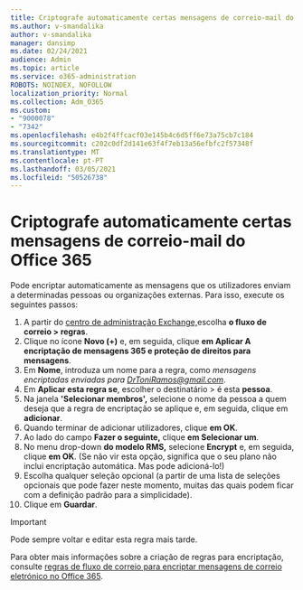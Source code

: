 ```yaml
---
title: Criptografe automaticamente certas mensagens de correio-mail do Office 365
ms.author: v-smandalika
author: v-smandalika
manager: dansimp
ms.date: 02/24/2021
audience: Admin
ms.topic: article
ms.service: o365-administration
ROBOTS: NOINDEX, NOFOLLOW
localization_priority: Normal
ms.collection: Adm_O365
ms.custom:
- "9000078"
- "7342"
ms.openlocfilehash: e4b2f4ffcacf03e145b4c6d5ff6e73a75cb7c184
ms.sourcegitcommit: c202c0df2d141e63f4f7eb13a56efbfc2f57348f
ms.translationtype: MT
ms.contentlocale: pt-PT
ms.lasthandoff: 03/05/2021
ms.locfileid: "50526738"
---
```

# <a name="automatically-encrypt-certain-office-365-email-messages"></a>Criptografe automaticamente certas mensagens de correio-mail do Office 365

Pode encriptar automaticamente as mensagens que os utilizadores enviam a determinadas pessoas ou organizações externas. Para isso, execute os seguintes passos:

1. A partir do [centro de administração Exchange,](https://outlook.office365.com/ecp/)escolha **o fluxo de correio > regras**. 
2. Clique no ícone **Novo (+)** e, em seguida, clique **em Aplicar A encriptação de mensagens 365 e proteção de direitos para mensagens**.
3. Em **Nome**, introduza um nome para a regra, como *mensagens encriptadas enviadas para DrToniRamos@gmail.com*.
4. Em **Aplicar esta regra se**, escolher o destinatário > é esta **pessoa**. 
5. Na janela **'Selecionar membros',** selecione o nome da pessoa a quem deseja que a regra de encriptação se aplique e, em seguida, clique em **adicionar**. 
6. Quando terminar de adicionar utilizadores, clique **em OK**.
7. Ao lado do campo **Fazer o seguinte,** clique **em Selecionar um**. 
8. No menu drop-down **do modelo RMS,** selecione **Encrypt** e, em seguida, clique **em OK**. (Se não vir esta opção, significa que o seu plano não inclui encriptação automática. Mas pode adicioná-lo!)
9. Escolha qualquer seleção opcional (a partir de uma lista de seleções opcionais que pode fazer neste momento, muitas das quais podem ficar com a definição padrão para a simplicidade).
10. Clique em **Guardar**.

> [!IMPORTANT]
> Pode sempre voltar e editar esta regra mais tarde.

Para obter mais informações sobre a criação de regras para encriptação, consulte [regras de fluxo de correio para encriptar mensagens de correio eletrónico no Office 365](https://docs.microsoft.com/microsoft-365/compliance/define-mail-flow-rules-to-encrypt-email).

